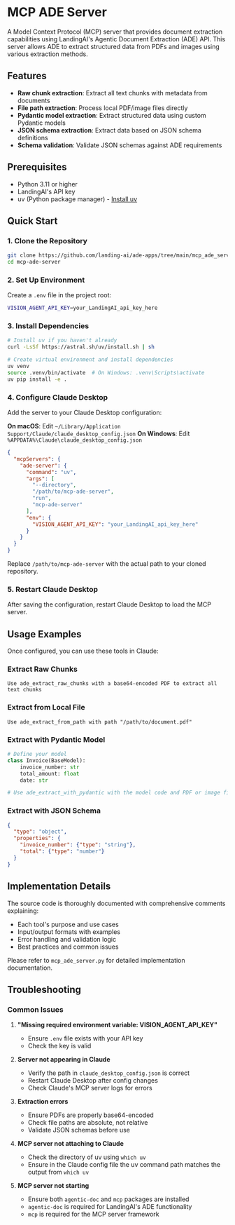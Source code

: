# MCP ADE Server

A Model Context Protocol (MCP) server that provides document extraction capabilities using LandingAI's Agentic Document Extraction (ADE) API. This server allows ADE to extract structured data from PDFs and images using various extraction methods.

## Features

- **Raw chunk extraction**: Extract all text chunks with metadata from documents
- **File path extraction**: Process local PDF/image files directly
- **Pydantic model extraction**: Extract structured data using custom Pydantic models
- **JSON schema extraction**: Extract data based on JSON schema definitions
- **Schema validation**: Validate JSON schemas against ADE requirements

## Prerequisites

- Python 3.11 or higher
- LandingAI's API key
- uv (Python package manager) - [Install uv](https://github.com/astral-sh/uv)

## Quick Start

### 1. Clone the Repository

```bash
git clone https://github.com/landing-ai/ade-apps/tree/main/mcp_ade_server
cd mcp-ade-server
```

### 2. Set Up Environment

Create a `.env` file in the project root:

```bash
VISION_AGENT_API_KEY=your_LandingAI_api_key_here
```

### 3. Install Dependencies

```bash
# Install uv if you haven't already
curl -LsSf https://astral.sh/uv/install.sh | sh

# Create virtual environment and install dependencies
uv venv
source .venv/bin/activate  # On Windows: .venv\Scripts\activate
uv pip install -e .
```

### 4. Configure Claude Desktop

Add the server to your Claude Desktop configuration:

**On macOS**: Edit `~/Library/Application Support/Claude/claude_desktop_config.json`
**On Windows**: Edit `%APPDATA%\Claude\claude_desktop_config.json`

```json
{
  "mcpServers": {
    "ade-server": {
      "command": "uv",
      "args": [
        "--directory",
        "/path/to/mcp-ade-server",
        "run",
        "mcp-ade-server"
      ],
      "env": {
        "VISION_AGENT_API_KEY": "your_LandingAI_api_key_here"
      }
    }
  }
}
```

Replace `/path/to/mcp-ade-server` with the actual path to your cloned repository.

### 5. Restart Claude Desktop

After saving the configuration, restart Claude Desktop to load the MCP server.

## Usage Examples

Once configured, you can use these tools in Claude:

### Extract Raw Chunks
```
Use ade_extract_raw_chunks with a base64-encoded PDF to extract all text chunks
```

### Extract from Local File
```
Use ade_extract_from_path with path "/path/to/document.pdf"
```

### Extract with Pydantic Model
```python
# Define your model
class Invoice(BaseModel):
    invoice_number: str
    total_amount: float
    date: str

# Use ade_extract_with_pydantic with the model code and PDF or image files.
```

### Extract with JSON Schema
```json
{
  "type": "object",
  "properties": {
    "invoice_number": {"type": "string"},
    "total": {"type": "number"}
  }
}
```

## Implementation Details

The source code is thoroughly documented with comprehensive comments explaining:
- Each tool's purpose and use cases
- Input/output formats with examples
- Error handling and validation logic
- Best practices and common issues

Please refer to `mcp_ade_server.py` for detailed implementation documentation.

## Troubleshooting

### Common Issues

1. **"Missing required environment variable: VISION_AGENT_API_KEY"**
   - Ensure `.env` file exists with your API key
   - Check the key is valid
   
2. **Server not appearing in Claude**
   - Verify the path in `claude_desktop_config.json` is correct
   - Restart Claude Desktop after config changes
   - Check Claude's MCP server logs for errors

3. **Extraction errors**
   - Ensure PDFs are properly base64-encoded
   - Check file paths are absolute, not relative
   - Validate JSON schemas before use

4. **MCP server not attaching to Claude**
   - Check the directory of uv using `which uv`
   - Ensure in the Claude config file the uv command path matches the output from `which uv`

5. **MCP server not starting**
   - Ensure both `agentic-doc` and `mcp` packages are installed
   - `agentic-doc` is required for LandingAI's ADE functionality
   - `mcp` is required for the MCP server framework
